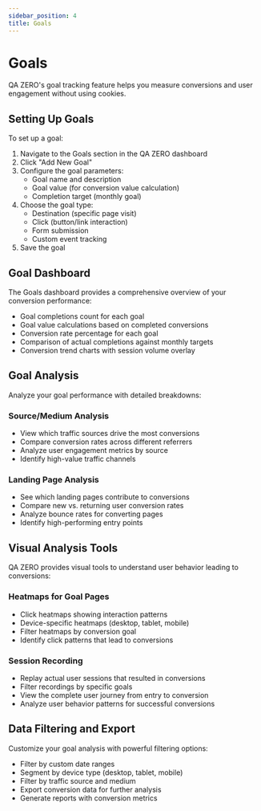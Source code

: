 ```yaml
---
sidebar_position: 4
title: Goals
---
```


# Goals

QA ZERO's goal tracking feature helps you measure conversions and user engagement without using cookies.

## Setting Up Goals

To set up a goal:

1. Navigate to the Goals section in the QA ZERO dashboard
2. Click "Add New Goal"
3. Configure the goal parameters:
   - Goal name and description
   - Goal value (for conversion value calculation)
   - Completion target (monthly goal)
4. Choose the goal type:
   - Destination (specific page visit)
   - Click (button/link interaction)
   - Form submission
   - Custom event tracking
5. Save the goal

## Goal Dashboard

The Goals dashboard provides a comprehensive overview of your conversion performance:

- Goal completions count for each goal
- Goal value calculations based on completed conversions
- Conversion rate percentage for each goal
- Comparison of actual completions against monthly targets
- Conversion trend charts with session volume overlay

## Goal Analysis

Analyze your goal performance with detailed breakdowns:

### Source/Medium Analysis

- View which traffic sources drive the most conversions
- Compare conversion rates across different referrers
- Analyze user engagement metrics by source
- Identify high-value traffic channels

### Landing Page Analysis

- See which landing pages contribute to conversions
- Compare new vs. returning user conversion rates
- Analyze bounce rates for converting pages
- Identify high-performing entry points

## Visual Analysis Tools

QA ZERO provides visual tools to understand user behavior leading to conversions:

### Heatmaps for Goal Pages

- Click heatmaps showing interaction patterns
- Device-specific heatmaps (desktop, tablet, mobile)
- Filter heatmaps by conversion goal
- Identify click patterns that lead to conversions

### Session Recording

- Replay actual user sessions that resulted in conversions
- Filter recordings by specific goals
- View the complete user journey from entry to conversion
- Analyze user behavior patterns for successful conversions

## Data Filtering and Export

Customize your goal analysis with powerful filtering options:

- Filter by custom date ranges
- Segment by device type (desktop, tablet, mobile)
- Filter by traffic source and medium
- Export conversion data for further analysis
- Generate reports with conversion metrics
